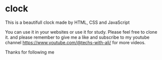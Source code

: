 # clock
This is a beautifull clock made by HTML, CSS and JavaScript

You can use it in your websites or use it for study.
Please feel free to clone it. and please remember to give me a like and subscribe to my youtube channel https://www.youtube.com/@techs-with-ali/ for more videos.


Thanks for following me

